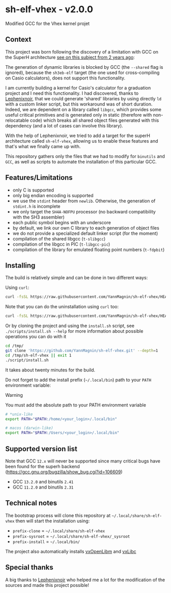 # sh-elf-vhex - v2.0.0

Modified GCC for the Vhex kernel projet

## Context

This project was born following the discovery of a limitation with GCC on the
SuperH architecture
[see on this subject from 2 years ago](
https://gcc.gnu.org/legacy-ml/gcc-help/current/000075.html
):

The generation of dynamic libraries is blocked by GCC (the `--shared` flag is
ignored), because the `sh3eb-elf` target (the one used for cross-compiling on
Casio calculators), does not support this functionality.

I am currently building a kernel for Casio's calculator for a graduation
project and I need this functionality. I had discovered, thanks to
[Lephenixnoir](https://silent-tower.net/research/),
that we could generate 'shared' libraries by using directly `ld` with a custom
linker script, but this workaround was of short duration. Indeed, we are
dependent on a library called `libgcc`, which provides some useful critical
primitives and is generated only in static (therefore with
non-relocatable code) which breaks all shared object files generated with this
dependency (and a lot of cases can involve this library).

With the help of Lephenixnoir, we tried to add a target for the
superH architecture called `sh-elf-vhex`, allowing us to enable these features
and that's what we finally came up with.

This repository gathers only the files that we had to modify for
`binutils` and` GCC`, as well as scripts to automate the installation of this
particular GCC.

## Features/Limitations

* only C is supported
* only big endian encoding is supported
* we use the `stdint` header from `newlib`. Otherwise, the generation of `stdint.h` is incomplete
* we only target the `SH4A-NOFPU` processor (no backward compatibility with the SH3 assembler)
* each public symbol begins with an underscore
* by default, we link our own C library to each generation of object files
* we do not provide a specialized default linker script (for the moment)
* compilation of the shared libgcc (`t-slibgcc`)
* compilation of the libgcc in PIC (`t-libgcc-pic`)
* compilation of the library for emulated floating point numbers (`t-fdpbit`)

## Installing

The build is relatively simple and can be done in two different ways:

Using `curl`:
```bash
curl -fsSL https://raw.githubusercontent.com/YannMagnin/sh-elf-vhex/HEAD/scripts/install.sh | bash
```

Note that you can do the uninstallation using `curl` too:
```bash
curl -fsSL https://raw.githubusercontent.com/YannMagnin/sh-elf-vhex/HEAD/scripts/uninstall.sh | bash
```

Or by cloning the project and using the `install.sh` script, see
`./scripts/install.sh --help` for more information about possible operations
you can do with it

```bash
cd /tmp/
git clone 'https://github.com/YannMagnin/sh-elf-vhex.git' --depth=1
cd /tmp/sh-elf-vhex || exit 1
./script/install.sh
```

It takes about twenty minutes for the build.

Do not forget to add the install prefix (`~/.local/bin`) path to your `PATH`
environment variable:

> [!WARNING]
> You must add the absolute path to your PATH environment variable

```bash
# *unix-like
export PATH="$PATH:/home/<your_login>/.local/bin"

# macos (darwin-like)
export PATH="$PATH:/Users/<your_login>/.local/bin"
```

## Supported version list

Note that GCC `12.x` will never be supported since many critical bugs have been
found for the superh backend
(https://gcc.gnu.org/bugzilla/show_bug.cgi?id=106609)

- GCC `13.2.0` and binutils `2.41`
- GCC `11.2.0` and binutils `2.31`

## Technical notes

The bootstrap process will clone this repository at
`~/.local/share/sh-elf-vhex` then will start the installation using:

* `prefix-clone` = `~/.local/share/sh-elf-vhex`
* `prefix-sysroot` = `~/.local/share/sh-elf-vhex/_sysroot`
* `prefix-install` = `~/.local/bin/`

The project also automatically installs
[vxOpenLibm](https://github.com/YannMagnin/vxOpenLibm)
and [vxLibc](https://github.com/YannMagnin/vxLibc)



## Special thanks

A big thanks to [Lephenixnoir](https://silent-tower.net/research/) who helped
me a lot for the modification of the sources and made this project possible!
